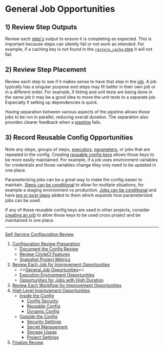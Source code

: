 # General Job Opportunities

## 1) Review Step Outputs

Review each [step's](https://circleci.com/docs/glossary/#step) output to ensure it is completing as expected. This is important because steps can silently fail or not work as intended. For example, if a caching key is not found in the [`restore_cache` step](https://circleci.com/docs/configuration-reference/#restorecache) it will not fail.

## 2) Review Step Placement

Review each step to see if it makes sense to have that step in the [job](https://circleci.com/docs/glossary/#job). A job typically has a singular purpose and steps may fit better in their own job or in a different order. For example, if linting and unit tests are being done in the same job it may be a good idea to move the unit tests to a separate job. Especially if setting up dependencies is quick.

Having separation between various aspects of the pipeline allows those jobs to be run in parallel, reducing overall duration. The separation also provides clearer feedback when a [pipeline](https://circleci.com/docs/glossary/#pipeline) fails.

## 3) Record Reusable Config Opportunities

Note any steps, groups of steps, [executors](https://circleci.com/docs/glossary/#executor), [parameters](https://circleci.com/docs/reusing-config/#using-the-parameters-declaration), or jobs that are repeated in the config. Creating [reusable config keys](https://circleci.com/docs/reusing-config) allows those keys to be more easily maintained. For example, if a job uses environment variables for credentials and those variables change they only need to be updated in one place.

Parameterizing jobs can be a great way to make the config easier to maintain. [Steps can be conditional](https://circleci.com/docs/reusing-config/#defining-conditional-steps) to allow for multiple situations, for example a staging environment vs production. [Jobs can be conditional](https://circleci.com/docs/reusing-config/#authoring-parameterized-jobs) and have [pre or post steps](https://circleci.com/docs/reusing-config/#using-pre-and-post-steps) added to them which expands how parameterized jobs can be used.

If any of these reusable config keys are used in other projects, consider [creating an orb](https://circleci.com/docs/orb-concepts/) to allow those keys to be used cross project and be maintained in one place.

---

[Self Service Configuration Review](self_service_config_review.md)

1. [Configuration Review Preparation](review_preparation/review_preparation.md)
    - [Document the Config Review](review_preparation/document_review.md)
    - [Review CircleCI Features](review_preparation/review_features.md)
    - [Snapshot Project Metrics](review_preparation/snapshot_metrics.md)
2. [Review Each Job for Improvement Opportunities](job_review.md)
    - \>\>[General Job Opportunities](general_opportunities.md)<<
    - [Execution Environment Opportunities](execution_environment.md)
    - [Opportunities for Jobs with High Duration](high_duration.md)
3. [Review Each Workflow for Improvement Opportunities](workflow_review/workflow_review.md)
4. [High Level Improvement Opportunities](high_level_recommendations/high_level_recommendations.md)
    - [Inside the Config](high_level_recommendations/inside_config/inside_config.md)
        - [Config Security](high_level_recommendations/inside_config/config_security.md)
        - [Reusable Config](high_level_recommendations/inside_config/reusable_config.md)
        - [Dynamic Config](high_level_recommendations/inside_config/dynamic_config.md)
    - [Outside the Config](high_level_recommendations/outside_config/outside_config.md)
        - [Security Settings](high_level_recommendations/outside_config/security_settings.md)
        - [Secret Management](high_level_recommendations/outside_config/secret_management.md)
        - [Storage Usage](high_level_recommendations/outside_config/storage_usage.md)
        - [Project Settings](high_level_recommendations/outside_config/project_settings.md)
5. [Finalize Review](finalize_review/finalize_review.md)
